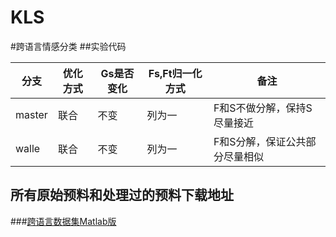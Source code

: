 # KLS

#跨语言情感分类
##实验代码

| 分支 | 优化方式 | Gs是否变化 | Fs,Ft归一化方式 |备注 |
| ---- | ---- | ---- | ---- | ---- |
| master | 联合 | 不变 | 列为一 |F和S不做分解，保持S尽量接近|
| walle | 联合 | 不变 | 列为一 |F和S分解，保证公共部分尽量相似|


## 所有原始预料和处理过的预料下载地址
###[跨语言数据集Matlab版](http://pan.baidu.com/s/1bpbo7hH) 

